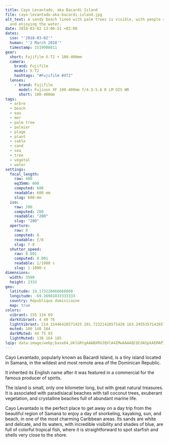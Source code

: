 ```yaml
---
title: Cayo Levantado, aka Bacardi Island
file: cayo-levantado-aka-bacardi-island.jpg
alt_text: A sandy beach lined with palm trees is visible, with people sunbathing
  and enjoying the water.
date: 2018-03-02 13:06:51 +02:00
dates:
  iso: "'2018-03-02'"
  human: "'2 March 2018'"
  timestamp: 1519988811
gear:
  short: Fujifilm X-T2 + 100-400mm
  camera:
    brand: Fujifilm
    model: X-T2
    hashtags: "#Fujifilm #XT2"
  lenses:
    - brand: Fujifilm
      model: Fujinon XF 100-400mm f/4.5-5.6 R LM OIS WR
      short: 100-400mm
tags:
  - arbre
  - beach
  - eau
  - mer
  - palm tree
  - palmier
  - plage
  - plant
  - sable
  - sand
  - sea
  - tree
  - végétal
  - water
settings:
  focal_length:
    raw: 400
    eq35mm: 600
    computed: 600
    readable: 600 mm
    slug: 600-mm
  iso:
    raw: 200
    computed: 200
    readable: "200"
    slug: "200"
  aperture:
    raw: 8
    computed: 8
    readable: ƒ/8
    slug: f-8
  shutter_speed:
    raw: 0.001
    computed: 0.001
    readable: 1/1000 s
    slug: 1-1000-s
dimensions:
  width: 3500
  height: 2333
geo:
  latitude: 19.173226666666668
  longitude: -69.26981833333333
  country: République dominicaine
  map: true
colors:
  vibrant: 155 134 69
  darkVibrant: 4 49 76
  lightVibrant: 214.15446428571425 201.72321428571428 163.24553571428572
  muted: 100 140 164
  darkMuted: 44 75 93
  lightMuted: 138 164 185
lqip: data:image/webp;base64,UklGRtgAAABXRUJQVlA4IMwAAAAQCQCdASpkAEMAP3Gy0F+0riq1pnkqSrAuCWUA0bwyGJMmDtRNBu/4+vaWRbG/WBSIOpWNtUaAlcITr9yWseFUYmQVARMYgjTLLVBZCNSy/QAA/hMQm7DvuT9KR4EV/WVYFxrvb9r+LEoOxnYfkskTvs5u83kk/wcAsazAdwdlgBxFmVsGptKCbq7F8Ne+zJEXlxYl07DX8935qe95o09YlGlyYCF2xxMMvsexHCQjTVYD+xE+SNuiGVnbXCKZI3VVjJTxA0KxgqLAgAA=
---
```


Cayo Levantado, popularly known as Bacardi Island, is a tiny island located in Samaná, in the wildest and most remote area of the Dominican Republic.

It inherited its English name after it was featured in a commercial for the famous producer of spirits.

The island is small, only one kilometer long, but with great natural treasures. It is associated with paradisiacal beaches with tall coconut trees, exuberant vegetation, and crystalline beaches full of abundant marine life.

Cayo Levantado is the perfect place to get away on a day trip from the beautiful region of Samaná to enjoy a day of snorkeling, kayaking, sun, and beach, in one of the most charming Caribbean areas. Its sands are white and delicate, and its waters, with incredible visibility and shades of blue, are full of colorful tropical fish, where it is straightforward to spot starfish and shells very close to the shore.
